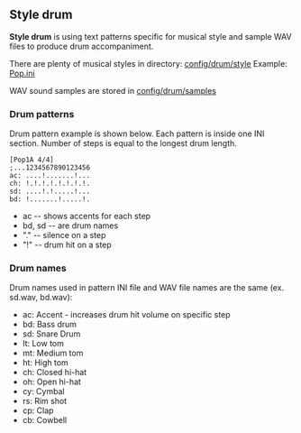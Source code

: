 ## Style drum

**Style drum** is using text patterns specific for musical style and sample WAV files to produce drum accompaniment.

There are plenty of musical styles in directory: [config/drum/style](./../config/drum/style)
Example: [Pop.ini](../config/drum/style/Pop.ini)

WAV sound samples are stored in [config/drum/samples](./../config/drum/wav)

### Drum patterns

Drum pattern example is shown below. Each pattern is inside one INI section. Number of steps is equal to the longest
drum length.

~~~
[Pop1A 4/4]  
;...1234567890123456  
ac: ....!.......!...  
ch: !.!.!.!.!.!.!.!.  
sd: ....!.!.....!...  
bd: !.......!.....!.  
~~~

* ac -- shows accents for each step
* bd, sd -- are drum names
* "." -- silence on a step
* "!" -- drum hit on a step

### Drum names
Drum names used in pattern INI file and WAV file names are the same (ex. sd.wav, bd.wav):

* ac: Accent - increases drum hit volume on specific step
* bd: Bass drum
* sd: Snare Drum
* lt: Low tom
* mt: Medium tom
* ht: High tom
* ch: Closed hi-hat
* oh: Open hi-hat
* cy: Cymbal
* rs: Rim shot
* cp: Clap
* cb: Cowbell

